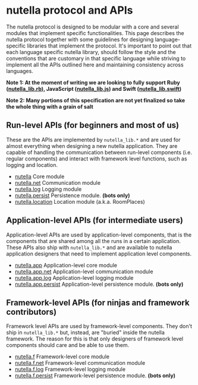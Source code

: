 # nutella protocol and APIs

The nutella protocol is designed to be modular with a core and several modules that implement specific functionalities. This page describes the nutella protocol together with some guidelines for designing language-specific libraries that implement the protocol. It's important to point out that each language specific nutella library, should follow the style and the conventions that are customary in that specific language while striving to implement all the APIs outlined here and maintaining consistency across languages.

**Note 1: At the moment of writing we are looking to fully support Ruby ([nutella_lib.rb](https://github.com/nutella-framework/nutella_lib.rb)), JavaScript ([nutella_lib.js](https://github.com/nutella-framework/nutella_lib.js)) and Swift ([nutella_lib.swift](https://github.com/nutella-framework/nutella_lib.swift))** 

**Note 2: Many portions of this specification are not yet finalized so take the whole thing with a grain of salt**

## Run-level APIs (for beginners and most of us)
These are the APIs are implemented by `nutella_lib.*` and are used for almost everything when designing a new nutella application. They are capable of handling the communication between run-level components (i.e. regular components) and interact with framework level functions, such as logging and location.
* [nutella](core.md) Core module
* [nutella.net](nutella.net.md) Communication module
* [nutella.log](nutella.log.md) Logging module
* [nutella.persist](nutella.persist.md) Persistence module. **(bots only)**
* [nutella.location](nutella.location.md) Location module (a.k.a. RoomPlaces)

## Application-level APIs (for intermediate users)
Application-level APIs are used by application-level components, that is the components that are shared among all the runs in a certain application. These APIs also ship with `nutella_lib.*` and are available to nutella application designers that need to implement application level components.
* [nutella.app](nutella.app.md) Application-level core module
* [nutella.app.net](nutella.app.net.md) Application-level communication module
* [nutella.app.log](nutella.app.log.md) Application-level logging module
* [nutella.app.persist](nutella.app.persist.md) Application-level persistence module. **(bots only)**

## Framework-level APIs (for ninjas and framework contributors)
Framework level APIs are used by framework-level components. They don't ship in `nutella_lib.*` but, instead, are "buried" inside the nutella framework. The reason for this is that only designers of framework level components should care and be able to use them.
* [nutella.f](nutella.f.md) Framework-level core module
* [nutella.f.net](nutella.f.net.md) Framework-level communication module
* [nutella.f.log](nutella.f.log.md) Framework-level logging module
* [nutella.f.persist](nutella.f.persist.md) Framework-level persistence module. **(bots only)**

